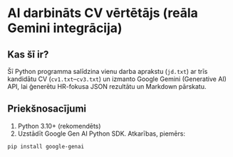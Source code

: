 # AI darbināts CV vērtētājs (reāla Gemini integrācija)

## Kas šī ir?
Šī Python programma salīdzina vienu darba aprakstu (`jd.txt`) ar trīs kandidātu CV (`cv1.txt`–`cv3.txt`) un izmanto Google Gemini (Generative AI) API, lai ģenerētu HR-fokusa JSON rezultātu un Markdown pārskatu.

## Priekšnosacījumi
1. Python 3.10+ (rekomendēts)
2. Uzstādīt Google Gen AI Python SDK. Atkarības, piemērs:
```bash
pip install google-genai
